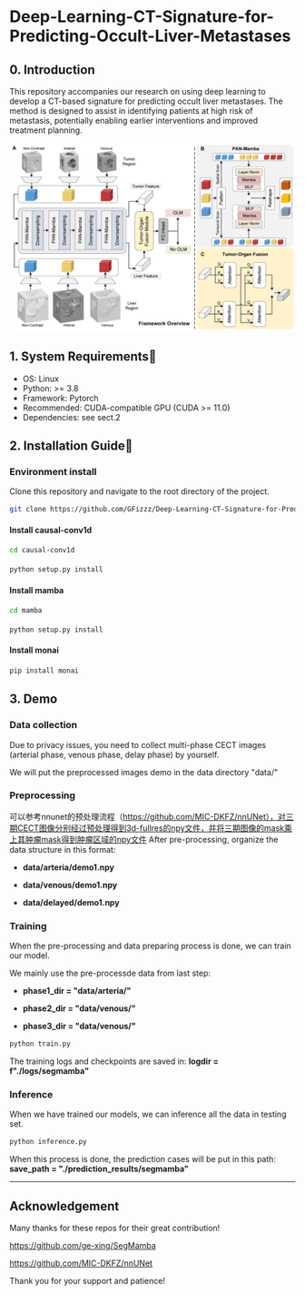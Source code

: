 # Deep-Learning-CT-Signature-for-Predicting-Occult-Liver-Metastases

## 0. Introduction

This repository accompanies our research on using deep learning to develop a CT-based signature for predicting occult liver metastases. The method is designed to assist in identifying patients at high risk of metastasis, potentially enabling earlier interventions and improved treatment planning.

![Model Overview](images/our_framework.jpg)

## 1. System Requirements🔧

- OS: Linux
- Python: >= 3.8
- Framework: Pytorch
- Recommended: CUDA-compatible GPU (CUDA >= 11.0)
- Dependencies: see sect.2

## 2. Installation Guide📅

### Environment install
Clone this repository and navigate to the root directory of the project.

```bash
git clone https://github.com/GFizzz/Deep-Learning-CT-Signature-for-Predicting-Occult-Liver-Metastases.git

```
#### Install causal-conv1d

```bash
cd causal-conv1d

python setup.py install
```

#### Install mamba

```bash
cd mamba

python setup.py install
```

#### Install monai 

```bash
pip install monai
```

## 3. Demo

### Data collection

Due to privacy issues, you need to collect multi-phase CECT images (arterial phase, venous phase, delay phase) by yourself.

We will put the preprocessed images demo in the data directory "data/"

### Preprocessing
可以参考nnunet的预处理流程（https://github.com/MIC-DKFZ/nnUNet），对三期CECT图像分别经过预处理得到3d-fullres的npy文件，并将三期图像的mask乘上其肿瘤mask得到肿瘤区域的npy文件
After pre-processing, organize the data structure in this format:

- **data/arteria/demo1.npy**

- **data/venous/demo1.npy**

- **data/delayed/demo1.npy**

### Training 

When the pre-processing and data preparing process is done, we can train our model.

We mainly use the pre-processde data from last step: 

- **phase1_dir = "data/arteria/"**

- **phase2_dir = "data/venous/"**

- **phase3_dir = "data/venous/"**

```bash 
python train.py
```

The training logs and checkpoints are saved in:
**logdir = f"./logs/segmamba"**




### Inference 

When we have trained our models, we can inference all the data in testing set.

```bash 
python inference.py
```

When this process is done, the prediction cases will be put in this path:
**save_path = "./prediction_results/segmamba"**


---
## Acknowledgement
Many thanks for these repos for their great contribution!

https://github.com/ge-xing/SegMamba 

https://github.com/MIC-DKFZ/nnUNet


Thank you for your support and patience!


